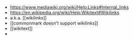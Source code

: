- https://www.mediawiki.org/wiki/Help:Links#Internal_links
- https://en.wikipedia.org/wiki/Help:Wikitext#Wikilinks
- a.k.a. [[wikilinks]]
- [[commonmark doesn't support wikilinks]]
- [[wikitext]]
-
